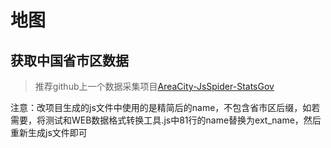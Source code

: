 
# 地图

## 获取中国省市区数据

> 推荐github上一个数据采集项目[AreaCity-JsSpider-StatsGov](https://github.com/xiangyuecn/AreaCity-JsSpider-StatsGov/tree/master/)


注意：改项目生成的js文件中使用的是精简后的name，不包含省市区后缀，如若需要，将测试和WEB数据格式转换工具.js中81行的name替换为ext_name，然后重新生成js文件即可
